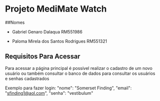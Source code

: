 # Projeto MediMate Watch

##Nomes 
- Gabriel Genaro Dalaqua RM551986
  
- Paloma Mirela dos Santos Rodrigues RM551321

## Requisitos Para Acessar 

Para acessar a página principal é possível realizar o cadastro de um novo usuário ou também consultar o banco de dados para consultar os usuários e senhas cadastrados 

Exemplo para fazer login: 
"nome": "Somerset Finding",
        "email": "sfinding1@aol.com",
        "senha": "vestibulum"


